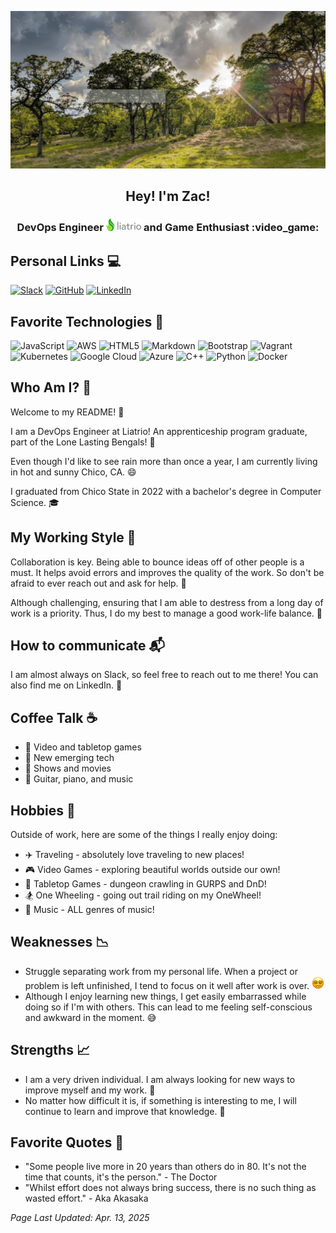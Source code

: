 <p align="center">
<img src="assets/zachjorgensen.gif">
</p>

<h2 align="center" display: inline>
Hey! I'm Zac!
</h2>

<h3 align="center">
DevOps Engineer <img height="20px;" src="assets/liatrio-logo.svg"> and Game Enthusiast :video_game:
</h3>

## Personal Links :computer:

[![Slack](https://img.shields.io/badge/Slack-4A154B?style=for-the-badge&logo=slack&logoColor=white)](https://liatrio.slack.com/team/U02T9EL7D7D)
[![GitHub](https://img.shields.io/badge/GitHub-100000?style=for-the-badge&logo=github&logoColor=white)](https://github.com/zjorge96)
[![LinkedIn](https://img.shields.io/badge/LinkedIn-0077B5?style=for-the-badge&logo=linkedin&logoColor=white)](https://www.linkedin.com/in/zacharyjorgensen/)

## Favorite Technologies :robot:

![JavaScript](https://img.shields.io/badge/JavaScript-F7DF1E?style=for-the-badge&logo=javascript&logoColor=black)
![AWS](https://img.shields.io/badge/AWS-%23FF9900.svg?style=for-the-badge&logo=amazon-aws&logoColor=white)
![HTML5](https://img.shields.io/badge/html5-%23E34F26.svg?style=for-the-badge&logo=html5&logoColor=white)
![Markdown](https://img.shields.io/badge/markdown-%23000000.svg?style=for-the-badge&logo=markdown&logoColor=white)
![Bootstrap](https://img.shields.io/badge/bootstrap-%23563D7C.svg?style=for-the-badge&logo=bootstrap&logoColor=white)
![Vagrant](https://img.shields.io/badge/vagrant-%231563FF.svg?style=for-the-badge&logo=vagrant&logoColor=white)
![Kubernetes](https://img.shields.io/badge/kubernetes-%23326ce5.svg?style=for-the-badge&logo=kubernetes&logoColor=white)
![Google Cloud](https://img.shields.io/badge/Google%20Cloud-%234285F4.svg?style=for-the-badge&logo=google-cloud&logoColor=white)
![Azure](https://img.shields.io/badge/azure-%230072C6.svg?style=for-the-badge&logo=azure-devops&logoColor=white)
![C++](https://img.shields.io/badge/C++-00599C?style=for-the-badge&logo=c%2B%2B&logoColor=white)
![Python](https://img.shields.io/badge/Python-3776AB?style=for-the-badge&logo=python&logoColor=white)
![Docker](https://img.shields.io/badge/docker-%230db7ed.svg?style=for-the-badge&logo=docker&logoColor=white)

## Who Am I? :raising_hand:

Welcome to my README! :wave:

I am a DevOps Engineer at Liatrio! An apprenticeship program graduate, part of the Lone Lasting Bengals! :tiger:

Even though I'd like to see rain more than once a year, I am currently living in hot and sunny Chico, CA. :smile:

I graduated from Chico State in 2022 with a bachelor's degree in Computer Science. :mortar_board:

## My Working Style :key:

Collaboration is key. Being able to bounce ideas off of other people is a must. It helps avoid errors and improves the quality of the work. So don't be afraid to ever reach out and ask for help. :handshake:

Although challenging, ensuring that I am able to destress from a long day of work is a priority. Thus, I do my best to manage a good work-life balance. :briefcase:

## How to communicate :mailbox_with_mail:

I am almost always on Slack, so feel free to reach out to me there! You can also find me on LinkedIn. :iphone:

## Coffee Talk :coffee:

- :space_invader: Video and tabletop games
- :robot: New emerging tech
- :movie_camera: Shows and movies
- :guitar: Guitar, piano, and music

## Hobbies :game_die:

Outside of work, here are some of the things I really enjoy doing:
- :airplane: Traveling - absolutely love traveling to new places!
- :video_game: Video Games - exploring beautiful worlds outside our own!
- :dragon: Tabletop Games - dungeon crawling in GURPS and DnD! 
- :snowboarder: One Wheeling - going out trail riding on my OneWheel!
- :musical_note: Music - ALL genres of music!

## Weaknesses :chart_with_downwards_trend:

- Struggle separating work from my personal life. When a project or problem is left unfinished, I tend to focus on it well after work is over. <img height="20px;" src="assets/face-with-spiral-eyes.png">
- Although I enjoy learning new things, I get easily embarrassed while doing so if I'm with others. This can lead to me feeling self-conscious and awkward in the moment. :sweat_smile:

## Strengths :chart_with_upwards_trend:

- I am a very driven individual. I am always looking for new ways to improve myself and my work. :muscle:
- No matter how difficult it is, if something is interesting to me, I will continue to learn and improve that knowledge. 🧠

## Favorite Quotes :speech_balloon:

- "Some people live more in 20 years than others do in 80. It's not the time that counts, it's the person." - The Doctor
- "Whilst effort does not always bring success, there is no such thing as wasted effort." - Aka Akasaka

*Page Last Updated: Apr. 13, 2025*
